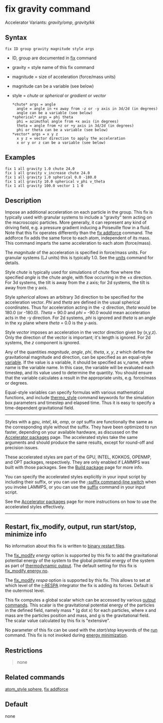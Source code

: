 # fix gravity command

Accelerator Variants: *gravity/omp*, *gravity/kk*

## Syntax

    fix ID group gravity magnitude style args

-   ID, group are documented in [fix](fix) command

-   gravity = style name of this fix command

-   magnitude = size of acceleration (force/mass units)

-   magnitude can be a variable (see below)

-   style = *chute* or *spherical* or *gradient* or *vector*

        *chute* args = angle
          angle = angle in +x away from -z or -y axis in 3d/2d (in degrees)
          angle can be a variable (see below)
        *spherical* args = phi theta
          phi = azimuthal angle from +x axis (in degrees)
          theta = angle from +z or +y axis in 3d/2d (in degrees)
          phi or theta can be a variable (see below)
        *vector* args = x y z
          x y z = vector direction to apply the acceleration
          x or y or z can be a variable (see below)

## Examples

``` LAMMPS
fix 1 all gravity 1.0 chute 24.0
fix 1 all gravity v_increase chute 24.0
fix 1 all gravity 1.0 spherical 0.0 -180.0
fix 1 all gravity 10.0 spherical v_phi v_theta
fix 1 all gravity 100.0 vector 1 1 0
```

## Description

Impose an additional acceleration on each particle in the group. This
fix is typically used with granular systems to include a \"gravity\"
term acting on the macroscopic particles. More generally, it can
represent any kind of driving field, e.g. a pressure gradient inducing a
Poiseuille flow in a fluid. Note that this fix operates differently than
the [fix addforce](fix_addforce) command. The addforce fix adds the same
force to each atom, independent of its mass. This command imparts the
same acceleration to each atom (force/mass).

The *magnitude* of the acceleration is specified in force/mass units.
For granular systems (LJ units) this is typically 1.0. See the
[units](units) command for details.

Style *chute* is typically used for simulations of chute flow where the
specified *angle* is the chute angle, with flow occurring in the +x
direction. For 3d systems, the tilt is away from the z axis; for 2d
systems, the tilt is away from the y axis.

Style *spherical* allows an arbitrary 3d direction to be specified for
the acceleration vector. *Phi* and *theta* are defined in the usual
spherical coordinates. Thus for acceleration acting in the -z direction,
*theta* would be 180.0 (or -180.0). *Theta* = 90.0 and *phi* = -90.0
would mean acceleration acts in the -y direction. For 2d systems, *phi*
is ignored and *theta* is an angle in the xy plane where *theta* = 0.0
is the y-axis.

Style *vector* imposes an acceleration in the vector direction given by
(x,y,z). Only the direction of the vector is important; it\'s length is
ignored. For 2d systems, the *z* component is ignored.

Any of the quantities *magnitude*, *angle*, *phi*, *theta*, *x*, *y*,
*z* which define the gravitational magnitude and direction, can be
specified as an equal-style [variable](variable). If the value is a
variable, it should be specified as v_name, where name is the variable
name. In this case, the variable will be evaluated each timestep, and
its value used to determine the quantity. You should ensure that the
variable calculates a result in the appropriate units, e.g. force/mass
or degrees.

Equal-style variables can specify formulas with various mathematical
functions, and include [thermo_style](thermo_style) command keywords for
the simulation box parameters and timestep and elapsed time. Thus it is
easy to specify a time-dependent gravitational field.

------------------------------------------------------------------------

Styles with a *gpu*, *intel*, *kk*, *omp*, or *opt* suffix are
functionally the same as the corresponding style without the suffix.
They have been optimized to run faster, depending on your available
hardware, as discussed on the [Accelerator packages](Speed_packages)
page. The accelerated styles take the same arguments and should produce
the same results, except for round-off and precision issues.

These accelerated styles are part of the GPU, INTEL, KOKKOS, OPENMP, and
OPT packages, respectively. They are only enabled if LAMMPS was built
with those packages. See the [Build package](Build_package) page for
more info.

You can specify the accelerated styles explicitly in your input script
by including their suffix, or you can use the [-suffix command-line
switch](Run_options) when you invoke LAMMPS, or you can use the
[suffix](suffix) command in your input script.

See the [Accelerator packages](Speed_packages) page for more
instructions on how to use the accelerated styles effectively.

------------------------------------------------------------------------

## Restart, fix_modify, output, run start/stop, minimize info

No information about this fix is written to [binary restart
files](restart).

The [fix_modify](fix_modify) *energy* option is supported by this fix to
add the gravitational potential energy of the system to the global
potential energy of the system as part of [thermodynamic
output](thermo_style). The default setting for this fix is [fix_modify
energy no](fix_modify).

The [fix_modify](fix_modify) *respa* option is supported by this fix.
This allows to set at which level of the [r-RESPA](run_style) integrator
the fix is adding its forces. Default is the outermost level.

This fix computes a global scalar which can be accessed by various
[output commands](Howto_output). This scalar is the gravitational
potential energy of the particles in the defined field, namely mass \*
(g dot x) for each particles, where x and mass are the particles
position and mass, and g is the gravitational field. The scalar value
calculated by this fix is \"extensive\".

No parameter of this fix can be used with the *start/stop* keywords of
the [run](run) command. This fix is not invoked during [energy
minimization](minimize).

## Restrictions

> none

## Related commands

[atom_style sphere](atom_style), [fix addforce](fix_addforce)

## Default

none

